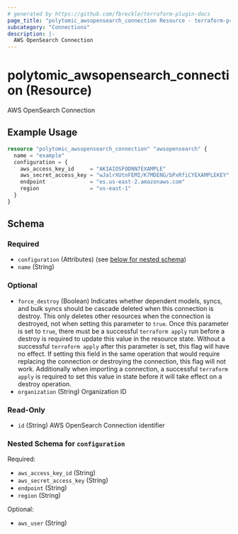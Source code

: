 ```yaml
---
# generated by https://github.com/fbreckle/terraform-plugin-docs
page_title: "polytomic_awsopensearch_connection Resource - terraform-provider-polytomic"
subcategory: "Connections"
description: |-
  AWS OpenSearch Connection
---
```


# polytomic_awsopensearch_connection (Resource)

AWS OpenSearch Connection

## Example Usage

```terraform
resource "polytomic_awsopensearch_connection" "awsopensearch" {
  name = "example"
  configuration = {
    aws_access_key_id     = "AKIAIOSFODNN7EXAMPLE"
    aws_secret_access_key = "wJalrXUtnFEMI/K7MDENG/bPxRfiCYEXAMPLEKEY"
    endpoint              = "es.us-east-2.amazonaws.com"
    region                = "us-east-1"
  }
}
```

<!-- schema generated by tfplugindocs -->
## Schema

### Required

- `configuration` (Attributes) (see [below for nested schema](#nestedatt--configuration))
- `name` (String)

### Optional

- `force_destroy` (Boolean) Indicates whether dependent models, syncs, and bulk syncs should be cascade deleted when this connection is destroy. This only deletes other resources when the connection is destroyed, not when setting this parameter to `true`. Once this parameter is set to `true`, there must be a successful `terraform apply` run before a destroy is required to update this value in the resource state. Without a successful `terraform apply` after this parameter is set, this flag will have no effect. If setting this field in the same operation that would require replacing the connection or destroying the connection, this flag will not work. Additionally when importing a connection, a successful `terraform apply` is required to set this value in state before it will take effect on a destroy operation.
- `organization` (String) Organization ID

### Read-Only

- `id` (String) AWS OpenSearch Connection identifier

<a id="nestedatt--configuration"></a>
### Nested Schema for `configuration`

Required:

- `aws_access_key_id` (String)
- `aws_secret_access_key` (String)
- `endpoint` (String)
- `region` (String)

Optional:

- `aws_user` (String)


